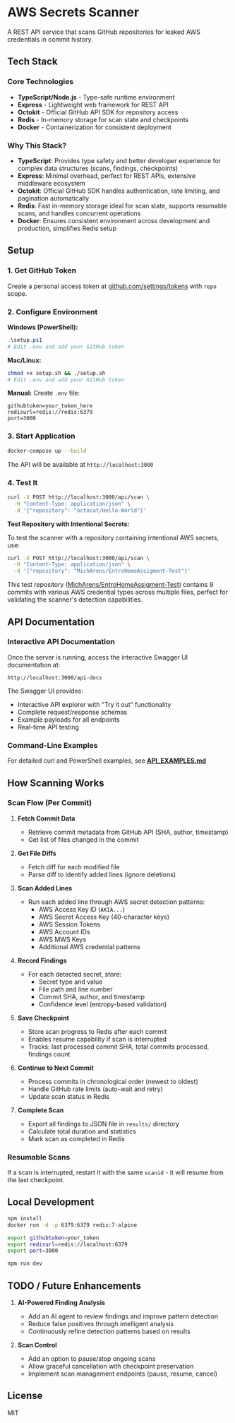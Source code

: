 # AWS Secrets Scanner

A REST API service that scans GitHub repositories for leaked AWS credentials in commit history.

## Tech Stack

### Core Technologies
- **TypeScript/Node.js** - Type-safe runtime environment
- **Express** - Lightweight web framework for REST API
- **Octokit** - Official GitHub API SDK for repository access
- **Redis** - In-memory storage for scan state and checkpoints
- **Docker** - Containerization for consistent deployment

### Why This Stack?

- **TypeScript**: Provides type safety and better developer experience for complex data structures (scans, findings, checkpoints)
- **Express**: Minimal overhead, perfect for REST APIs, extensive middleware ecosystem
- **Octokit**: Official GitHub SDK handles authentication, rate limiting, and pagination automatically
- **Redis**: Fast in-memory storage ideal for scan state, supports resumable scans, and handles concurrent operations
- **Docker**: Ensures consistent environment across development and production, simplifies Redis setup

## Setup

### 1. Get GitHub Token

Create a personal access token at [github.com/settings/tokens](https://github.com/settings/tokens) with `repo` scope.

### 2. Configure Environment

**Windows (PowerShell):**
```powershell
.\setup.ps1
# Edit .env and add your GitHub token
```

**Mac/Linux:**
```bash
chmod +x setup.sh && ./setup.sh
# Edit .env and add your GitHub token
```

**Manual:** Create `.env` file:
```env
githubtoken=your_token_here
redisurl=redis://redis:6379
port=3000
```

### 3. Start Application

```bash
docker-compose up --build
```

The API will be available at `http://localhost:3000`

### 4. Test It

```bash
curl -X POST http://localhost:3000/api/scan \
  -H "Content-Type: application/json" \
  -d '{"repository": "octocat/Hello-World"}'
```

**Test Repository with Intentional Secrets:**

To test the scanner with a repository containing intentional AWS secrets, use:
```bash
curl -X POST http://localhost:3000/api/scan \
  -H "Content-Type: application/json" \
  -d '{"repository": "MichArens/EntroHomeAssigment-Test"}'
```

This test repository ([MichArens/EntroHomeAssigment-Test](https://github.com/MichArens/EntroHomeAssigment-Test)) contains 9 commits with various AWS credential types across multiple files, perfect for validating the scanner's detection capabilities.

## API Documentation

### Interactive API Documentation
Once the server is running, access the interactive Swagger UI documentation at:
```
http://localhost:3000/api-docs
```

The Swagger UI provides:
- Interactive API explorer with "Try it out" functionality
- Complete request/response schemas
- Example payloads for all endpoints
- Real-time API testing

### Command-Line Examples
For detailed curl and PowerShell examples, see **[API_EXAMPLES.md](src/API_EXAMPLES.md)**

## How Scanning Works

### Scan Flow (Per Commit)

1. **Fetch Commit Data**
   - Retrieve commit metadata from GitHub API (SHA, author, timestamp)
   - Get list of files changed in the commit

2. **Get File Diffs**
   - Fetch diff for each modified file
   - Parse diff to identify added lines (ignore deletions)

3. **Scan Added Lines**
   - Run each added line through AWS secret detection patterns:
     - AWS Access Key ID (`AKIA...`)
     - AWS Secret Access Key (40-character keys)
     - AWS Session Tokens
     - AWS Account IDs
     - AWS MWS Keys
     - Additional AWS credential patterns

4. **Record Findings**
   - For each detected secret, store:
     - Secret type and value
     - File path and line number
     - Commit SHA, author, and timestamp
     - Confidence level (entropy-based validation)

5. **Save Checkpoint**
   - Store scan progress to Redis after each commit
   - Enables resume capability if scan is interrupted
   - Tracks: last processed commit SHA, total commits processed, findings count

6. **Continue to Next Commit**
   - Process commits in chronological order (newest to oldest)
   - Handle GitHub rate limits (auto-wait and retry)
   - Update scan status in Redis

7. **Complete Scan**
   - Export all findings to JSON file in `results/` directory
   - Calculate total duration and statistics
   - Mark scan as completed in Redis

### Resumable Scans

If a scan is interrupted, restart it with the same `scanid` - it will resume from the last checkpoint.

## Local Development

```bash
npm install
docker run -d -p 6379:6379 redis:7-alpine

export githubtoken=your_token
export redisurl=redis://localhost:6379
export port=3000

npm run dev
```

## TODO / Future Enhancements

1. **AI-Powered Finding Analysis**
   - Add an AI agent to review findings and improve pattern detection
   - Reduce false positives through intelligent analysis
   - Continuously refine detection patterns based on results

2. **Scan Control**
   - Add an option to pause/stop ongoing scans
   - Allow graceful cancellation with checkpoint preservation
   - Implement scan management endpoints (pause, resume, cancel)

## License

MIT
